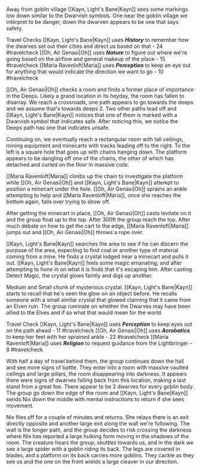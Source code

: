 Away from goblin village [[Kayn, Light's Bane|Kayn]] sees some markings low down similar to the Dwarvish symbols. One near the goblin village we interpret to be danger, down the dwarven appears to be one that says safety.

Travel Checks
[[Kayn, Light's Bane|Kayn]] uses ***History*** to remember how the dwarves set out their cities and direct us based on that - 24 #travelcheck 
[[Oh, Air Genasi|Oh]] uses ***Nature*** to figure out where we're going based on the airflow and general makeup of the place - 15 #travelcheck 
[[Maria Ravenloft|Maria]] uses ***Perception*** to keep an eye out for anything that would indicate the direction we want to go - 10 #travelcheck 

[[Oh, Air Genasi|Oh]] checks a room and finds a former place of importance in the Deeps. Likely a grand location in its heyday, the room has fallen to disarray. We reach a crossroads, one path appears to go towards the deeps and we assume that's towards deeps 2. Two other paths lead off and [[Kayn, Light's Bane|Kayn]] notices that one of them is marked with a Dwarvish symbol that indicates safe. After noticing this, we notice the Deeps path has one that indicates unsafe.

Continuing on, we eventually reach a rectangular room with tall ceilings, mining equipment and minecarts with tracks leading off to the right. To the left is a square hole that goes up with chains hanging down. The platform appears to be dangling off one of the chains, the other of which has detached and curled on the floor in massive coils.

[[Maria Ravenloft|Maria]] climbs up the chain to investigate the platform while [[Oh, Air Genasi|Oh]] and [[Kayn, Light's Bane|Kayn]] attempt to position a minecart under the hole. [[Oh, Air Genasi|Oh]] sprains an ankle attempting to help and [[Maria Ravenloft|Maria]], once she reaches the bottom again, falls over trying to show off.

After getting the minecart in place, [[Oh, Air Genasi|Oh]] casts levitate on it and the group float up to the top. After 300ft the group reach the top. After much debate on how to get the cart to the edge, [[Maria Ravenloft|Maria]] jumps out and [[Oh, Air Genasi|Oh]] throws a rope over.

[[Kayn, Light's Bane|Kayn]] searches the area to see if he can discern the purpose of the area, expecting to find coal or another type of material coming from a mine. He finds a crystal lodged near a minecart and pulls it out. [[Kayn, Light's Bane|Kayn]] feels some magic emanating, and after attempting to hone in on what it is finds that it's escaping him. After casting Detect Magic, the crystal glows faintly and digs up another.

Medium and Small chunk of mysterious crystal. [[Kayn, Light's Bane|Kayn]] starts to recall that he's seen the glow on an object before. He recalls someone with a small similar crystal that glowed claiming that it came from an Elven ruin. The group ruminate on whether the Dwarves may have been allied to the Elves and if so what that would mean for the world.

Travel Check
[[Kayn, Light's Bane|Kayn]] uses ***Perception*** to keep eyes out on the path ahead - 11 #travelcheck 
[[Oh, Air Genasi|Oh]] uses ***Acrobatics*** to keep her feet with her sprained ankle - 22 #travelcheck 
[[Maria Ravenloft|Maria]] uses ***Religion*** to request guidance from the Lightbringer - 8 #travelcheck 

With half a day of travel behind them, the group continues down the hall and see more signs of battle. They enter into a room with massive vaulted ceilings and large pillars, the room disappearing into darkness. It appears there were signs of dwarves falling back from this location, making a last stand from a great foe. There appear to be 2 dwarves for every goblin body. The group go down the edge of the room and [[Kayn, Light's Bane|Kayn]] sends Nix down the middle with mental instructions to return if she sees movement.

Nix flies off for a couple of minutes and returns. She relays there is an exit directly opposite and another large exit along the wall we're following. The wall is the longer path, and the group decides to risk crossing the darkness where Nix has reported a large hulking form moving in the shadows of the room. The creature hears the group, skuttles towards us, and in the dark we see a large spider with a goblin riding its back. The legs are covered in blades, and a platform on its back carries more goblins. They cackle as they see us and the one on the front wields a large cleaver in our direction.